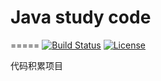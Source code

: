 # Java study code
=====
[![Build Status](https://travis-ci.org/zyy/java.study.svg?branch=master)](https://travis-ci.org/zyy/java.study)
[![License](https://img.shields.io/badge/license-Apache%202-4EB1BA.svg)](https://www.apache.org/licenses/LICENSE-2.0.html)

代码积累项目
